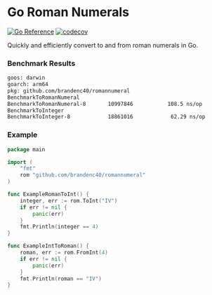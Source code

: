 # Go Roman Numerals

[![Go Reference](https://pkg.go.dev/badge/github.com/brandenc40/romannumeral.svg)](https://pkg.go.dev/github.com/brandenc40/romannumeral)
[![codecov](https://codecov.io/gh/brandenc40/romannumeral/branch/master/graph/badge.svg?token=AS7IBSTE36)](https://codecov.io/gh/brandenc40/romannumeral)
    
Quickly and efficiently convert to and from roman numerals in Go.

### Benchmark Results

```sh
goos: darwin
goarch: arm64
pkg: github.com/brandenc40/romannumeral
BenchmarkToRomanNumeral
BenchmarkToRomanNumeral-8   	10997846	       108.5 ns/op
BenchmarkToInteger
BenchmarkToInteger-8        	18861016	        62.29 ns/op
```

### Example

```go
package main

import (
	"fmt"
	rom "github.com/brandenc40/romannumeral"
)

func ExampleRomanToInt() {
	integer, err := rom.ToInt("IV")
	if err != nil {
		panic(err)
	}
	fmt.Println(integer == 4)
}

func ExampleIntToRoman() {
	roman, err := rom.FromInt(4)
	if err != nil {
		panic(err)
	}
	fmt.Println(roman == "IV")
}
```
